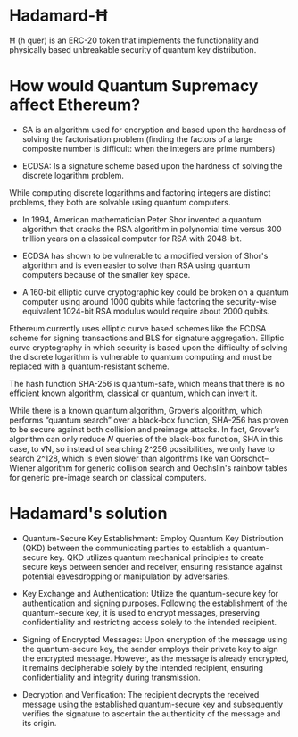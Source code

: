 # Hadamard-Ħ

Ħ (h quer) is an ERC-20 token that implements the functionality and physically based unbreakable security of quantum key distribution.


# How would Quantum Supremacy affect Ethereum?


* SA is an algorithm used for encryption and based upon the hardness of solving the factorisation problem (finding the factors of a large composite number is difficult: when the integers are prime numbers) 

* ECDSA: Is a signature scheme based upon the hardness of solving the discrete logarithm problem.

While computing discrete logarithms and factoring integers are distinct problems, they both are solvable using quantum computers.

* In 1994, American mathematician Peter Shor invented a quantum algorithm that cracks the RSA algorithm in polynomial time versus 300 trillion years on a classical computer for RSA with 2048-bit.

* ECDSA has shown to be vulnerable to a modified version of Shor's algorithm and is even easier to solve than RSA using quantum computers because of the smaller key space.

* A 160-bit elliptic curve cryptographic key could be broken on a quantum computer using around 1000 qubits while factoring the security-wise equivalent 1024-bit RSA modulus would require about 2000 qubits.



Ethereum currently uses elliptic curve based schemes like the ECDSA scheme for signing transactions and BLS for signature aggregation. Elliptic curve cryptography in which security is based upon the difficulty of solving the discrete logarithm is vulnerable to quantum computing and must be replaced with a quantum-resistant scheme.

The hash function SHA-256 is quantum-safe, which means that there is no efficient known algorithm, classical or quantum, which can invert it.

While there is a known quantum algorithm, Grover’s algorithm, which performs “quantum search” over a black-box function, SHA-256 has proven to be secure against both collision and preimage attacks. In fact, Grover’s algorithm can only reduce 𝑁 queries of the black-box function, SHA in this case, to √N, so instead of searching 2^256 possibilities, we only have to search 2^128, which is even slower than algorithms like van Oorschot–Wiener algorithm for generic collision search and Oechslin's rainbow tables for generic pre-image search on classical computers. 

# Hadamard's solution


* Quantum-Secure Key Establishment: Employ Quantum Key Distribution (QKD) between the communicating parties to establish a quantum-secure key. QKD utilizes quantum mechanical principles to create secure keys between sender and receiver, ensuring resistance against potential eavesdropping or manipulation by adversaries.

* Key Exchange and Authentication: Utilize the quantum-secure key for authentication and signing purposes. Following the establishment of the quantum-secure key, it is used to encrypt messages, preserving confidentiality and restricting access solely to the intended recipient.

* Signing of Encrypted Messages: Upon encryption of the message using the quantum-secure key, the sender employs their private key to sign the encrypted message. However, as the message is already encrypted, it remains decipherable solely by the intended recipient, ensuring confidentiality and integrity during transmission.

* Decryption and Verification: The recipient decrypts the received message using the established quantum-secure key and subsequently verifies the signature to ascertain the authenticity of the message and its origin.
